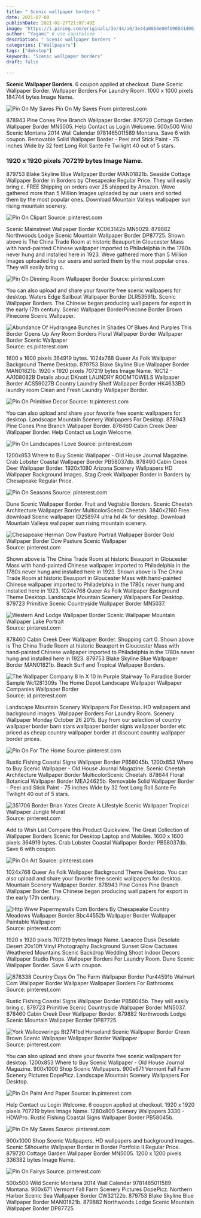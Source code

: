 ```yaml
---
title: " Scenic wallpaper borders "
date: 2021-07-08
publishDate: 2021-02-27T21:07:49Z
image: "https://i.pinimg.com/originals/3e/44/a0/3e44a0864e00fb90041d901c3a67cdf9.jpg"
author: "Yagami" # use capitalize
description: " Scenic wallpaper borders "
categories: ["Wallpapers"]
tags: ["dekstop"]
keywords: "Scenic wallpaper borders"
draft: false

---
```



**Scenic Wallpaper Borders**. 6 coupon applied at checkout. Dune Scenic Wallpaper Border. Wallpaper Borders For Laundry Room. 1000 x 1000 pixels 184744 bytes Image Name.

![Pin On My Saves](https://i.pinimg.com/originals/cc/0d/64/cc0d64a81b9e0c55f2cf4df6f8d1af7c.jpg "Pin On My Saves")
Pin On My Saves From pinterest.com


878943 Pine Cones Pine Branch Wallpaper Border. 879720 Cottage Garden Wallpaper Border MN5005. Help Contact us Login Welcome. 500x500 Wild Scenic Montana 2014 Wall Calendar 9781465011589 Montana. Save 6 with coupon. Removable Solid Wallpaper Border - Peel and Stick Paint - 75 inches Wide by 32 feet Long Roll Sante Fe Twilight 40 out of 5 stars.

### 1920 x 1920 pixels 707219 bytes Image Name.

879753 Blake Skyline Blue Wallpaper Border MAN01821b. Seaside Cottage Wallpaper Border in Borders by Chesapeake Regular Price. They will easily bring c. FREE Shipping on orders over 25 shipped by Amazon. Weve gathered more than 5 Million Images uploaded by our users and sorted them by the most popular ones. Download Mountain Valleys wallpaper sun rising mountain scenery.


![Pin On Clipart](https://i.pinimg.com/originals/4d/33/20/4d332069d0f841dbc4c53b48c84ffc68.jpg "Pin On Clipart")
Source: pinterest.com

Scenic Mainstreet Wallpaper Border KC063142b MN5029. 879882 Northwoods Lodge Scenic Mountain Wallpaper Border DP87725. Shown above is The China Trade Room at historic Beauport in Gloucester Mass with hand-painted Chinese wallpaper imported to Philadelphia in the 1780s never hung and installed here in 1923. Weve gathered more than 5 Million Images uploaded by our users and sorted them by the most popular ones. They will easily bring c.

![Pin On Dinning Room Wallpaper Border](https://i.pinimg.com/originals/c8/e2/c8/c8e2c83cdc3d2e37af63d5d9e005ed96.gif "Pin On Dinning Room Wallpaper Border")
Source: pinterest.com

You can also upload and share your favorite free scenic wallpapers for desktop. Waters Edge Sailboat Wallpaper Border DLR53591b. Scenic Wallpaper Borders. The Chinese began producing wall papers for export in the early 17th century. Scenic Wallpaper BorderPinecone Border Brown Pinecone Scenic Wallpaper.

![Abundance Of Hydrangea Bunches In Shades Of Blues And Purples This Border Opens Up Any Room Borders Floral Wallpaper Border Wallpaper Border Scenic Wallpaper](https://i.pinimg.com/originals/a3/e8/01/a3e8010fa748b73c769b8d38f9ec4644.jpg "Abundance Of Hydrangea Bunches In Shades Of Blues And Purples This Border Opens Up Any Room Borders Floral Wallpaper Border Wallpaper Border Scenic Wallpaper")
Source: es.pinterest.com

1600 x 1600 pixels 364919 bytes. 1024x768 Queer As Folk Wallpaper Background Theme Desktop. 879753 Blake Skyline Blue Wallpaper Border MAN01821b. 1920 x 1920 pixels 707219 bytes Image Name. 16C12 - AA108082B Details about DKnott LAUNDRY ROOMTOWELS Wallpaper Border ACS59027B Country Laundry Shelf Wallpaper Border HK4633BD laundry room Clean and Fresh Laundry Wallpaper Border.

![Pin On Primitive Decor](https://i.pinimg.com/originals/e3/5f/31/e35f31408f48df6c13d4039d81343729.jpg "Pin On Primitive Decor")
Source: tr.pinterest.com

You can also upload and share your favorite free scenic wallpapers for desktop. Landscape Mountain Scenery Wallpapers For Desktop. 878943 Pine Cones Pine Branch Wallpaper Border. 878460 Cabin Creek Deer Wallpaper Border. Help Contact us Login Welcome.

![Pin On Landscapes I Love](https://i.pinimg.com/originals/36/e7/da/36e7dac102a9572ea665382e9b7d4807.jpg "Pin On Landscapes I Love")
Source: pinterest.com

1200x853 Where to Buy Scenic Wallpaper - Old House Journal Magazine. Crab Lobster Coastal Wallpaper Border PB58037db. 878460 Cabin Creek Deer Wallpaper Border. 1920x1080 Arizona Scenery Wallpapers HD Wallpaper Background Images. Stag Creek Wallpaper Border in Borders by Chesapeake Regular Price.

![Pin On Seasons](https://i.pinimg.com/originals/87/d3/58/87d358b9213eea8d0e10b78722d89251.jpg "Pin On Seasons")
Source: pinterest.com

Dune Scenic Wallpaper Border. Fruit and Vegtable Borders. Scenic Cheetah Architecture Wallpaper Border MulticolorScenic Cheetah. 3840x2160 Free download Scenic wallpaper ID258974 ultra hd 4k for desktop. Download Mountain Valleys wallpaper sun rising mountain scenery.

![Chesapeake Herman Cow Pasture Portrait Wallpaper Border Gold Wallpaper Border Cow Pasture Scenic Wallpaper](https://i.pinimg.com/originals/aa/f7/6b/aaf76bd3fc4544472f37158cb7d0a5f1.jpg "Chesapeake Herman Cow Pasture Portrait Wallpaper Border Gold Wallpaper Border Cow Pasture Scenic Wallpaper")
Source: pinterest.com

Shown above is The China Trade Room at historic Beauport in Gloucester Mass with hand-painted Chinese wallpaper imported to Philadelphia in the 1780s never hung and installed here in 1923. Shown above is The China Trade Room at historic Beauport in Gloucester Mass with hand-painted Chinese wallpaper imported to Philadelphia in the 1780s never hung and installed here in 1923. 1024x768 Queer As Folk Wallpaper Background Theme Desktop. Landscape Mountain Scenery Wallpapers For Desktop. 879723 Primitive Scenic Countryside Wallpaper Border MN5037.

![Western And Lodge Wallpaper Border Scenic Wallpaper Mountain Wallpaper Lake Portrait](https://i.pinimg.com/originals/35/c0/e5/35c0e50bfb63cd5833337afbd96a6397.jpg "Western And Lodge Wallpaper Border Scenic Wallpaper Mountain Wallpaper Lake Portrait")
Source: pinterest.com

878460 Cabin Creek Deer Wallpaper Border. Shopping cart 0. Shown above is The China Trade Room at historic Beauport in Gloucester Mass with hand-painted Chinese wallpaper imported to Philadelphia in the 1780s never hung and installed here in 1923. 879753 Blake Skyline Blue Wallpaper Border MAN01821b. Beach Surf and Tropical Wallpaper Borders.

![The Wallpaper Company 8 In X 10 In Purple Stairway To Paradise Border Sample Wc1281309s The Home Depot Landscape Wallpaper Wallpaper Companies Wallpaper Border](https://i.pinimg.com/originals/c6/41/cb/c641cb38b4f080f36eb3302b8113d1b4.jpg "The Wallpaper Company 8 In X 10 In Purple Stairway To Paradise Border Sample Wc1281309s The Home Depot Landscape Wallpaper Wallpaper Companies Wallpaper Border")
Source: id.pinterest.com

Landscape Mountain Scenery Wallpapers For Desktop. HD wallpapers and background images. Wallpaper Borders For Laundry Room. Scenery Wallpaper Monday October 26 2015. Buy from our selection of country wallpaper border barn stars wallpaper border signs wallpaper border etc priced as cheap country wallpaper border at discount country wallpaper border prices.

![Pin On For The Home](https://i.pinimg.com/originals/ca/c5/74/cac5747085b5be2b4ff0603cce3c972c.jpg "Pin On For The Home")
Source: pinterest.com

Rustic Fishing Coastal Signs Wallpaper Border PB58045b. 1200x853 Where to Buy Scenic Wallpaper - Old House Journal Magazine. Scenic Cheetah Architecture Wallpaper Border MulticolorScenic Cheetah. 878644 Floral Botanical Wallpaper Border MEA24625b. Removable Solid Wallpaper Border - Peel and Stick Paint - 75 inches Wide by 32 feet Long Roll Sante Fe Twilight 40 out of 5 stars.

![351706 Border Brian Yates Create A Lifestyle Scenic Wallpaper Tropical Wallpaper Jungle Mural](https://i.pinimg.com/originals/11/7d/c0/117dc004e357c2481048dcafe60b87ad.jpg "351706 Border Brian Yates Create A Lifestyle Scenic Wallpaper Tropical Wallpaper Jungle Mural")
Source: pinterest.com

Add to Wish List Compare this Product Quickview. The Great Collection of Wallpaper Borders Scenic for Desktop Laptop and Mobiles. 1600 x 1600 pixels 364919 bytes. Crab Lobster Coastal Wallpaper Border PB58037db. Save 6 with coupon.

![Pin On Art](https://i.pinimg.com/originals/25/bf/c8/25bfc88bdb9c114a82b2a007e379ac1f.jpg "Pin On Art")
Source: pinterest.com

1024x768 Queer As Folk Wallpaper Background Theme Desktop. You can also upload and share your favorite free scenic wallpapers for desktop. Mountain Scenery Wallpaper Border. 878943 Pine Cones Pine Branch Wallpaper Border. The Chinese began producing wall papers for export in the early 17th century.

![Http Www Papermywalls Com Borders By Chesapeake Country Meadows Wallpaper Border Bbc44552b Wallpaper Border Wallpaper Paintable Wallpaper](https://i.pinimg.com/originals/f7/f0/64/f7f06408e9ef64a6407a35b3831c39c9.jpg "Http Www Papermywalls Com Borders By Chesapeake Country Meadows Wallpaper Border Bbc44552b Wallpaper Border Wallpaper Paintable Wallpaper")
Source: pinterest.com

1920 x 1920 pixels 707219 bytes Image Name. Laeacco Dusk Desolate Desert 20x10ft Vinyl Photography Background Sunset Glow Cactuses Weathered Mountains Scenic Backdrop Wedding Shoot Indoor Decors Wallpaper Studio Props. Wallpaper Borders For Laundry Room. Dune Scenic Wallpaper Border. Save 6 with coupon.

![878338 Country Days On The Farm Wallpaper Border Pur44591b Walmart Com Wallpaper Border Wallpaper Wallpaper Borders For Bathrooms](https://i.pinimg.com/originals/0c/02/cc/0c02cc10ad04d6d055d3f495dd999222.jpg "878338 Country Days On The Farm Wallpaper Border Pur44591b Walmart Com Wallpaper Border Wallpaper Wallpaper Borders For Bathrooms")
Source: pinterest.com

Rustic Fishing Coastal Signs Wallpaper Border PB58045b. They will easily bring c. 879723 Primitive Scenic Countryside Wallpaper Border MN5037. 878460 Cabin Creek Deer Wallpaper Border. 879882 Northwoods Lodge Scenic Mountain Wallpaper Border DP87725.

![York Wallcoverings Bt2741bd Horseland Scenic Wallpaper Border Green Brown Scenic Wallpaper Wallpaper Border Wallpaper](https://i.pinimg.com/originals/d7/be/6b/d7be6bbeb46f5d454d251c85ff32c183.jpg "York Wallcoverings Bt2741bd Horseland Scenic Wallpaper Border Green Brown Scenic Wallpaper Wallpaper Border Wallpaper")
Source: pinterest.com

You can also upload and share your favorite free scenic wallpapers for desktop. 1200x853 Where to Buy Scenic Wallpaper - Old House Journal Magazine. 900x1000 Shop Scenic Wallpapers. 900x671 Vermont Fall Farm Scenery Pictures DopePicz. Landscape Mountain Scenery Wallpapers For Desktop.

![Pin On Paint And Paper](https://i.pinimg.com/originals/74/30/ff/7430ffeee910076f592b77fcf7e997e8.jpg "Pin On Paint And Paper")
Source: in.pinterest.com

Help Contact us Login Welcome. 6 coupon applied at checkout. 1920 x 1920 pixels 707219 bytes Image Name. 1280x800 Scenery Wallpapers 3330 - HDWPro. Rustic Fishing Coastal Signs Wallpaper Border PB58045b.

![Pin On My Saves](https://i.pinimg.com/originals/cc/0d/64/cc0d64a81b9e0c55f2cf4df6f8d1af7c.jpg "Pin On My Saves")
Source: pinterest.com

900x1000 Shop Scenic Wallpapers. HD wallpapers and background images. Scenic Silhouette Wallpaper Border in Border Portfolio II Regular Price. 879720 Cottage Garden Wallpaper Border MN5005. 1200 x 1200 pixels 336382 bytes Image Name.

![Pin On Fairys](https://i.pinimg.com/originals/3e/44/a0/3e44a0864e00fb90041d901c3a67cdf9.jpg "Pin On Fairys")
Source: pinterest.com

500x500 Wild Scenic Montana 2014 Wall Calendar 9781465011589 Montana. 900x671 Vermont Fall Farm Scenery Pictures DopePicz. Northern Harbor Scenic Sea Wallpaper Border CW32122b. 879753 Blake Skyline Blue Wallpaper Border MAN01821b. 879882 Northwoods Lodge Scenic Mountain Wallpaper Border DP87725.


